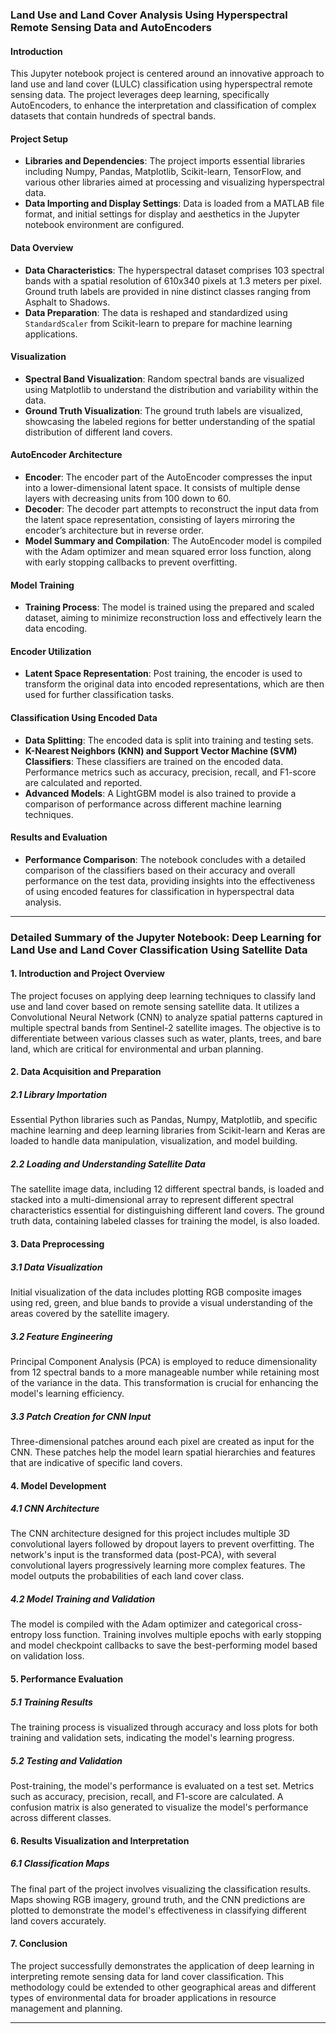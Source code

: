 ### Land Use and Land Cover Analysis Using Hyperspectral Remote Sensing Data and AutoEncoders

#### Introduction
This Jupyter notebook project is centered around an innovative approach to land use and land cover (LULC) classification using hyperspectral remote sensing data. The project leverages deep learning, specifically AutoEncoders, to enhance the interpretation and classification of complex datasets that contain hundreds of spectral bands.

#### Project Setup
- **Libraries and Dependencies**: The project imports essential libraries including Numpy, Pandas, Matplotlib, Scikit-learn, TensorFlow, and various other libraries aimed at processing and visualizing hyperspectral data.
- **Data Importing and Display Settings**: Data is loaded from a MATLAB file format, and initial settings for display and aesthetics in the Jupyter notebook environment are configured.

#### Data Overview
- **Data Characteristics**: The hyperspectral dataset comprises 103 spectral bands with a spatial resolution of 610x340 pixels at 1.3 meters per pixel. Ground truth labels are provided in nine distinct classes ranging from Asphalt to Shadows.
- **Data Preparation**: The data is reshaped and standardized using `StandardScaler` from Scikit-learn to prepare for machine learning applications.

#### Visualization
- **Spectral Band Visualization**: Random spectral bands are visualized using Matplotlib to understand the distribution and variability within the data.
- **Ground Truth Visualization**: The ground truth labels are visualized, showcasing the labeled regions for better understanding of the spatial distribution of different land covers.

#### AutoEncoder Architecture
- **Encoder**: The encoder part of the AutoEncoder compresses the input into a lower-dimensional latent space. It consists of multiple dense layers with decreasing units from 100 down to 60.
- **Decoder**: The decoder part attempts to reconstruct the input data from the latent space representation, consisting of layers mirroring the encoder’s architecture but in reverse order.
- **Model Summary and Compilation**: The AutoEncoder model is compiled with the Adam optimizer and mean squared error loss function, along with early stopping callbacks to prevent overfitting.

#### Model Training
- **Training Process**: The model is trained using the prepared and scaled dataset, aiming to minimize reconstruction loss and effectively learn the data encoding.

#### Encoder Utilization
- **Latent Space Representation**: Post training, the encoder is used to transform the original data into encoded representations, which are then used for further classification tasks.

#### Classification Using Encoded Data
- **Data Splitting**: The encoded data is split into training and testing sets.
- **K-Nearest Neighbors (KNN) and Support Vector Machine (SVM) Classifiers**: These classifiers are trained on the encoded data. Performance metrics such as accuracy, precision, recall, and F1-score are calculated and reported.
- **Advanced Models**: A LightGBM model is also trained to provide a comparison of performance across different machine learning techniques.

#### Results and Evaluation
- **Performance Comparison**: The notebook concludes with a detailed comparison of the classifiers based on their accuracy and overall performance on the test data, providing insights into the effectiveness of using encoded features for classification in hyperspectral data analysis.

------------------------------------------------------------------------------------------------------------------------------------------------------------------------

### Detailed Summary of the Jupyter Notebook: Deep Learning for Land Use and Land Cover Classification Using Satellite Data

#### 1. Introduction and Project Overview
The project focuses on applying deep learning techniques to classify land use and land cover based on remote sensing satellite data. It utilizes a Convolutional Neural Network (CNN) to analyze spatial patterns captured in multiple spectral bands from Sentinel-2 satellite images. The objective is to differentiate between various classes such as water, plants, trees, and bare land, which are critical for environmental and urban planning.

#### 2. Data Acquisition and Preparation
##### 2.1 Library Importation
Essential Python libraries such as Pandas, Numpy, Matplotlib, and specific machine learning and deep learning libraries from Scikit-learn and Keras are loaded to handle data manipulation, visualization, and model building.
##### 2.2 Loading and Understanding Satellite Data
The satellite image data, including 12 different spectral bands, is loaded and stacked into a multi-dimensional array to represent different spectral characteristics essential for distinguishing different land covers. The ground truth data, containing labeled classes for training the model, is also loaded.

#### 3. Data Preprocessing
##### 3.1 Data Visualization
Initial visualization of the data includes plotting RGB composite images using red, green, and blue bands to provide a visual understanding of the areas covered by the satellite imagery.
##### 3.2 Feature Engineering
Principal Component Analysis (PCA) is employed to reduce dimensionality from 12 spectral bands to a more manageable number while retaining most of the variance in the data. This transformation is crucial for enhancing the model's learning efficiency.
##### 3.3 Patch Creation for CNN Input
Three-dimensional patches around each pixel are created as input for the CNN. These patches help the model learn spatial hierarchies and features that are indicative of specific land covers.

#### 4. Model Development
##### 4.1 CNN Architecture
The CNN architecture designed for this project includes multiple 3D convolutional layers followed by dropout layers to prevent overfitting. The network's input is the transformed data (post-PCA), with several convolutional layers progressively learning more complex features. The model outputs the probabilities of each land cover class.
##### 4.2 Model Training and Validation
The model is compiled with the Adam optimizer and categorical cross-entropy loss function. Training involves multiple epochs with early stopping and model checkpoint callbacks to save the best-performing model based on validation loss.

#### 5. Performance Evaluation
##### 5.1 Training Results
The training process is visualized through accuracy and loss plots for both training and validation sets, indicating the model's learning progress.
##### 5.2 Testing and Validation
Post-training, the model's performance is evaluated on a test set. Metrics such as accuracy, precision, recall, and F1-score are calculated. A confusion matrix is also generated to visualize the model's performance across different classes.

#### 6. Results Visualization and Interpretation
##### 6.1 Classification Maps
The final part of the project involves visualizing the classification results. Maps showing RGB imagery, ground truth, and the CNN predictions are plotted to demonstrate the model's effectiveness in classifying different land covers accurately.

#### 7. Conclusion
The project successfully demonstrates the application of deep learning in interpreting remote sensing data for land cover classification. This methodology could be extended to other geographical areas and different types of environmental data for broader applications in resource management and planning.

------------------------------------------------------------------------------------------------------------------------------------------------------
